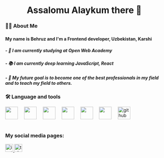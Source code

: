 
<h1 align="center">Assalomu Alaykum there 👋</h1>

###

### 👩‍💻 About Me

###

#### My name is Behruz and I'm a Frontend developer,  **Uzbekistan, Karshi**

##### - 🔭 I am currently studying at Open Web Academy

##### - 📚 I am currently deep learning JavaScript, React

##### - 🎯 My future goal is to become one of the best professionals in my field and to teach my field to others.

###

### 🛠 Language and tools



<div align="left">
    <img src="https://cdn.jsdelivr.net/gh/devicons/devicon@latest/icons/html5/html5-original.svg" height="40" />
  <img width="12" />
      <img src="https://cdn.jsdelivr.net/gh/devicons/devicon@latest/icons/css3/css3-original.svg" height="40" />
  <img width="12" />
      <img src="https://cdn.jsdelivr.net/gh/devicons/devicon@latest/icons/sass/sass-original.svg" height="40" />
  <img width="12" />
      <img src="https://cdn.jsdelivr.net/gh/devicons/devicon@latest/icons/bootstrap/bootstrap-original.svg" height="40" />
  <img width="12" />
      <img src="https://cdn.jsdelivr.net/gh/devicons/devicon@latest/icons/javascript/javascript-original.svg" height="40" />
  <img width="12" />
        <img src="https://cdn.jsdelivr.net/gh/devicons/devicon@latest/icons/git/git-original.svg" height="40" />
  <img width="12" />
        <img src="https://cdn.jsdelivr.net/gh/devicons/devicon/icons/github/github-original.svg" height="40" alt="github logo"  />
  <img width="12" />
</div>

#

### My social media pages:

<div>

<a href='https://www.instagram.com/behruz_0944'>
  <img src="https://img.shields.io/static/v1?message=Instagram&logo=instagram&label=&color=E4405F&logoColor=white&labelColor=&style=for-the-badge" height="25" alt="instagram logo"  />
</a>
<a href='https://t.me/behruzpardayev_1'>
  <img src="https://img.shields.io/static/v1?message=Telegram&logo=telegram&label=&color=2CA5E0&logoColor=white&labelColor=&style=for-the-badge" height="25" alt="telegram logo"  />
</a>
</div>
<!-- <p><img align="left" src="https://github-readme-stats.vercel.app/api/top-langs?username=bekhruzbekdev&show_icons=true&locale=en&layout=compact" alt="bekhruzbekdev" /></p> -->

